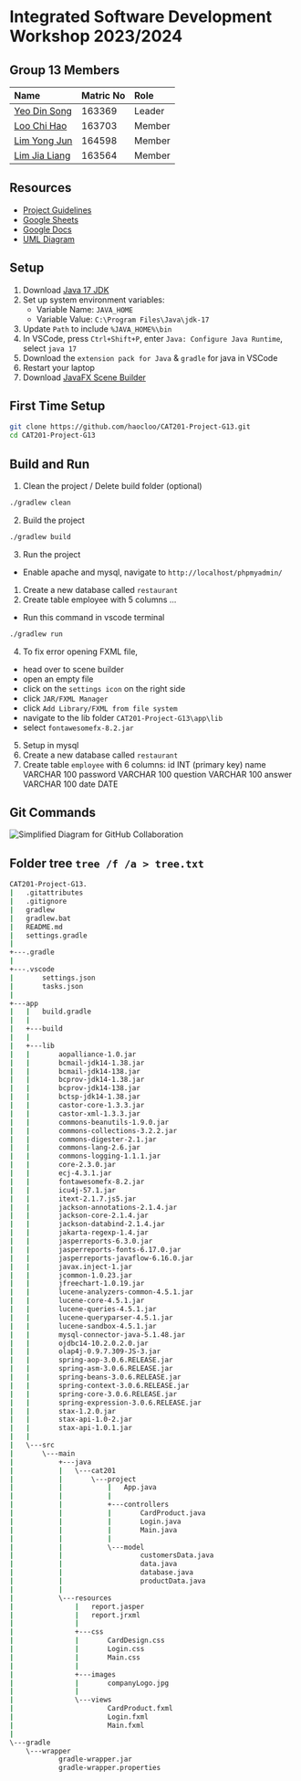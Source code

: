 # Integrated Software Development Workshop 2023/2024

## Group 13 Members

| Name                                            | Matric No | Role   |
| :---------------------------------------------- | :-------- | :----- |
| [Yeo Din Song](https://github.com/Yeo8023)      | 163369    | Leader |
| [Loo Chi Hao](https://github.com/haocloo)       | 163703    | Member |
| [Lim Yong Jun](https://github.com/LimmmYongJun) | 164598    | Member |
| [Lim Jia Liang](https://github.com/LIMJIALIANG) | 163564    | Member |

## Resources

- [Project Guidelines](https://elearning.usm.my/sidang2324/pluginfile.php/264071/mod_resource/content/1/Project%20CAT201%20guidelines_ZZ.pdf)
- [Google Sheets](https://docs.google.com/spreadsheets/d/1ghV6Cwjd-0VkDH6BznByNTTSaDVdCK0S_aGxE619Dtg/edit#gid=311505842)
- [Google Docs](https://docs.google.com/document/d/19suEB7De7tjgj3Xgtr2OZHE7gmp4nJADi2cHoLwATHc/edit?usp=sharing)
- [UML Diagram](https://drive.google.com/file/d/1dm5RRlR6Sq67EF71jfyPBU1Wj5fi_x6O/view?usp=sharing)

## Setup

1. Download [Java 17 JDK](https://www.oracle.com/java/technologies/downloads/#jdk17-windows)
2. Set up system environment variables:
   - Variable Name: `JAVA_HOME`
   - Variable Value: `C:\Program Files\Java\jdk-17`
3. Update `Path` to include `%JAVA_HOME%\bin`
4. In VSCode, press `Ctrl+Shift+P`, enter `Java: Configure Java Runtime`, select `java 17`
5. Download the `extension pack for Java` & `gradle` for java in VSCode
6. Restart your laptop
7. Download [JavaFX Scene Builder](https://gluonhq.com/products/scene-builder/#download)

## First Time Setup

```bash
git clone https://github.com/haocloo/CAT201-Project-G13.git
cd CAT201-Project-G13
```

## Build and Run

1. Clean the project / Delete build folder (optional)

```bash
./gradlew clean
```

2. Build the project

```bash
./gradlew build
```

3. Run the project

- Enable apache and mysql, navigate to `http://localhost/phpmyadmin/`

1. Create a new database called `restaurant`
2. Create table employee with 5 columns
   ...

- Run this command in vscode terminal

```bash
./gradlew run
```

4. To fix error opening FXML file,

- head over to scene builder
- open an empty file
- click on the `settings icon` on the right side
- click `JAR/FXML Manager`
- click `Add Library/FXML from file system`
- navigate to the lib folder `CAT201-Project-G13\app\lib`
- select `fontawesomefx-8.2.jar`

5. Setup in mysql
1. Create a new database called `restaurant`
1. Create table `employee` with 6 columns:
   id INT (primary key)
   name VARCHAR 100
   password VARCHAR 100
   question VARCHAR 100
   answer VARCHAR 100
   date DATE

## Git Commands

![Simplified Diagram for GitHub Collaboration](https://raw.githubusercontent.com/haocloo/github-collaboration-guide/main/simplified%20diagram.png)

## Folder tree `tree /f /a > tree.txt`

```bash
CAT201-Project-G13.
|   .gitattributes
|   .gitignore
|   gradlew
|   gradlew.bat
|   README.md
|   settings.gradle
|
+---.gradle
|
+---.vscode
|       settings.json
|       tasks.json
|
+---app
|   |   build.gradle
|   |
|   +---build
|   |
|   +---lib
|   |       aopalliance-1.0.jar
|   |       bcmail-jdk14-1.38.jar
|   |       bcmail-jdk14-138.jar
|   |       bcprov-jdk14-1.38.jar
|   |       bcprov-jdk14-138.jar
|   |       bctsp-jdk14-1.38.jar
|   |       castor-core-1.3.3.jar
|   |       castor-xml-1.3.3.jar
|   |       commons-beanutils-1.9.0.jar
|   |       commons-collections-3.2.2.jar
|   |       commons-digester-2.1.jar
|   |       commons-lang-2.6.jar
|   |       commons-logging-1.1.1.jar
|   |       core-2.3.0.jar
|   |       ecj-4.3.1.jar
|   |       fontawesomefx-8.2.jar
|   |       icu4j-57.1.jar
|   |       itext-2.1.7.js5.jar
|   |       jackson-annotations-2.1.4.jar
|   |       jackson-core-2.1.4.jar
|   |       jackson-databind-2.1.4.jar
|   |       jakarta-regexp-1.4.jar
|   |       jasperreports-6.3.0.jar
|   |       jasperreports-fonts-6.17.0.jar
|   |       jasperreports-javaflow-6.16.0.jar
|   |       javax.inject-1.jar
|   |       jcommon-1.0.23.jar
|   |       jfreechart-1.0.19.jar
|   |       lucene-analyzers-common-4.5.1.jar
|   |       lucene-core-4.5.1.jar
|   |       lucene-queries-4.5.1.jar
|   |       lucene-queryparser-4.5.1.jar
|   |       lucene-sandbox-4.5.1.jar
|   |       mysql-connector-java-5.1.48.jar
|   |       ojdbc14-10.2.0.2.0.jar
|   |       olap4j-0.9.7.309-JS-3.jar
|   |       spring-aop-3.0.6.RELEASE.jar
|   |       spring-asm-3.0.6.RELEASE.jar
|   |       spring-beans-3.0.6.RELEASE.jar
|   |       spring-context-3.0.6.RELEASE.jar
|   |       spring-core-3.0.6.RELEASE.jar
|   |       spring-expression-3.0.6.RELEASE.jar
|   |       stax-1.2.0.jar
|   |       stax-api-1.0-2.jar
|   |       stax-api-1.0.1.jar
|   |
|   \---src
|       \---main
|           +---java
|           |   \---cat201
|           |       \---project
|           |           |   App.java
|           |           |
|           |           +---controllers
|           |           |       CardProduct.java
|           |           |       Login.java
|           |           |       Main.java
|           |           |
|           |           \---model
|           |                   customersData.java
|           |                   data.java
|           |                   database.java
|           |                   productData.java
|           |
|           \---resources
|               |   report.jasper
|               |   report.jrxml
|               |
|               +---css
|               |       CardDesign.css
|               |       Login.css
|               |       Main.css
|               |
|               +---images
|               |       companyLogo.jpg
|               |
|               \---views
|                       CardProduct.fxml
|                       Login.fxml
|                       Main.fxml
|
\---gradle
    \---wrapper
            gradle-wrapper.jar
            gradle-wrapper.properties
```
